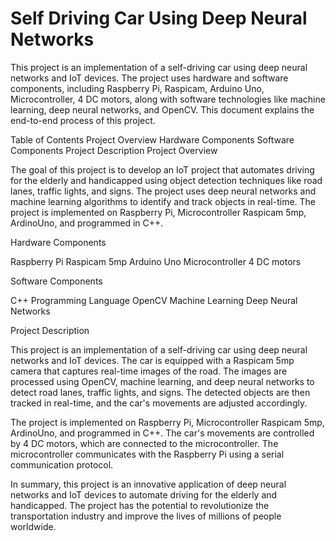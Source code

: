 # Self Driving Car Using Deep Neural Networks

This project is an implementation of a self-driving car using deep neural networks and IoT devices. The project uses hardware and software components, including Raspberry Pi, Raspicam, Arduino Uno, Microcontroller, 4 DC motors, along with software technologies like machine learning, deep neural networks, and OpenCV. This document explains the end-to-end process of this project.

Table of Contents
Project Overview
Hardware Components
Software Components
Project Description
Project Overview

The goal of this project is to develop an IoT project that automates driving for the elderly and handicapped using object detection techniques like road lanes, traffic lights, and signs. The project uses deep neural networks and machine learning algorithms to identify and track objects in real-time. The project is implemented on Raspberry Pi, Microcontroller Raspicam 5mp, ArdinoUno, and programmed in C++.

Hardware Components

Raspberry Pi
Raspicam 5mp
Arduino Uno
Microcontroller
4 DC motors

Software Components

C++ Programming Language
OpenCV
Machine Learning
Deep Neural Networks

Project Description

This project is an implementation of a self-driving car using deep neural networks and IoT devices. The car is equipped with a Raspicam 5mp camera that captures real-time images of the road. The images are processed using OpenCV, machine learning, and deep neural networks to detect road lanes, traffic lights, and signs. The detected objects are then tracked in real-time, and the car's movements are adjusted accordingly.

The project is implemented on Raspberry Pi, Microcontroller Raspicam 5mp, ArdinoUno, and programmed in C++. The car's movements are controlled by 4 DC motors, which are connected to the microcontroller. The microcontroller communicates with the Raspberry Pi using a serial communication protocol.

In summary, this project is an innovative application of deep neural networks and IoT devices to automate driving for the elderly and handicapped. The project has the potential to revolutionize the transportation industry and improve the lives of millions of people worldwide.
